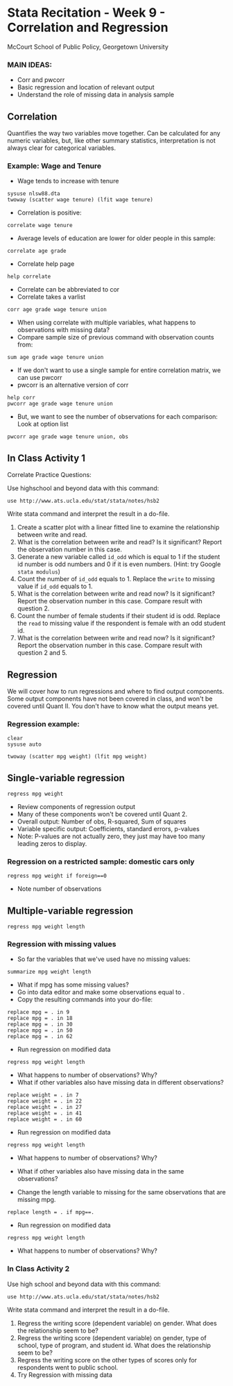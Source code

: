 # Stata Recitation - Week 9 - Correlation and Regression
McCourt School of Public Policy, Georgetown University

### MAIN IDEAS:
 - Corr and pwcorr
 - Basic regression and location of relevant output 
 - Understand the role of missing data in analysis sample 

## Correlation
 Quantifies the way two variables move together.
 Can be calculated for any numeric variables, but, like other summary statistics,
 interpretation is not always clear for categorical variables. 

### Example: Wage and Tenure
* Wage tends to increase with tenure

```
sysuse nlsw88.dta
twoway (scatter wage tenure) (lfit wage tenure)
```

* Correlation is positive:

```
correlate wage tenure
```

* Average levels of education are lower for older people in this sample:

```
correlate age grade
```

* Correlate help page

```
help correlate
```

* Correlate can be abbreviated to cor
* Correlate takes a varlist

```
corr age grade wage tenure union
```

* When using correlate with multiple variables, what happens to observations with missing data?
* Compare sample size of previous command with observation counts from:

```
sum age grade wage tenure union
```

* If we don't want to use a single sample for entire correlation matrix, we can use pwcorr
* pwcorr is an alternative version of corr 

```
help corr
pwcorr age grade wage tenure union
```

* But, we want to see the number of observations for each comparison: Look at option list

```
pwcorr age grade wage tenure union, obs
```
 
## In Class Activity 1

Correlate Practice Questions: 

Use highschool and beyond data with this command:

```
use http://www.ats.ucla.edu/stat/stata/notes/hsb2
```

Write stata command and interpret the result in a do-file.

1. Create a scatter plot with a linear fitted line to examine the relationship between write and read.
2. What is the correlation between write and read? Is it significant? Report the observation number in this case.
3. Generate a new variable called `id_odd` which is equal to 1 if the student id number is odd numbers and 0 if it is even numbers. (Hint: try Google `stata modulus`)
4. Count the number of `id_odd` equals to 1. Replace the `write` to missing value if `id_odd` equals to 1.
5. What is the correlation between write and read now? Is it significant? Report the observation number in this case. Compare result with question 2.
6. Count the number of female students if their student id is odd. Replace the `read` to missing value if the respondent is female with an odd student id.
7. What is the correlation between write and read now? Is it significant? Report the observation number in this case. Compare result with question 2 and 5.


## Regression 
We will cover how to run regressions and where to find output components.
Some output components have not been covered in class, and won't be covered until Quant II.
You don't have to know what the output means yet. 

### Regression example:

```
clear
sysuse auto

twoway (scatter mpg weight) (lfit mpg weight)
```

## Single-variable regression

```
regress mpg weight
```

* Review components of regression output 
* Many of these components won't be covered until Quant 2. 
* Overall output: Number of obs, R-squared, Sum of squares
* Variable specific output: Coefficients, standard errors, p-values
* Note: P-values are not actually zero, they just may have too many leading zeros to display.

### Regression on a restricted sample: domestic cars only

```
regress mpg weight if foreign==0
```

* Note number of observations

## Multiple-variable regression

```
regress mpg weight length
```

### Regression with missing values
* So far the variables that we've used have no missing values:

```
summarize mpg weight length
```

* What if mpg has some missing values?
* Go into data editor and make some observations equal to .
* Copy the resulting commands into your do-file:

```
replace mpg = . in 9
replace mpg = . in 18
replace mpg = . in 30
replace mpg = . in 50
replace mpg = . in 62 
```

* Run regression on modified data

```
regress mpg weight length
```

* What happens to number of observations? Why?
* What if other variables also have missing data in different observations?

```
replace weight = . in 7 
replace weight = . in 22 
replace weight = . in 27 
replace weight = . in 41 
replace weight = . in 60 
```

* Run regression on modified data

```
regress mpg weight length
```

* What happens to number of observations? Why?

* What if other variables also have missing data in the same observations?
* Change the length variable to missing for the same observations that are missing mpg.

```
replace length = . if mpg==. 
```

* Run regression on modified data

```
regress mpg weight length
```

* What happens to number of observations? Why?

### In Class Activity 2


Use high school and beyond data with this command:

```
use http://www.ats.ucla.edu/stat/stata/notes/hsb2
```

Write stata command and interpret the result in a do-file.

1. Regress the writing score (dependent variable) on gender. What does the relationship seem to be?
2. Regress the writing score (dependent variable) on gender, type of school, type of program, and student id. What does the relationship seem to be?
3. Regress the writing score on the other types of scores only for respondents went to public school.
4. Try Regression with missing data



